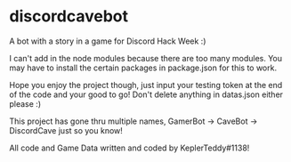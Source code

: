 # discordcavebot
A bot with a story in a game for Discord Hack Week :)

I can't add in the node modules because there are too many modules. You may have to install the certain packages in package.json for this to work.

Hope you enjoy the project though, just input your testing token at the end of the code and your good to go! Don't delete anything in datas.json either please :)

This project has gone thru multiple names, GamerBot -> CaveBot -> DiscordCave
just so you know!

All code and Game Data written and coded by KeplerTeddy#1138!
